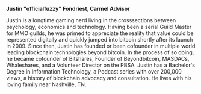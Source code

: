 **Justin "officialfuzzy" Fondriest, Carmel Advisor**

Justin is a longtime gaming nerd living in the crosssections between psychology, economics and technology. Having been a serial Guild Master for MMO guilds, he was primed to appreciate the reality that value could be represented digitally and quickly jumped into bitcoin shortly after its launch in 2009. Since then, Justin has founded or been cofounder in multiple world leading blockchain technologies beyond bitcoin. In the process of so doing, he became cofounder of Bitshares, Founder of Beyondbitcoin, MASDACs, Whaleshares, and a Volunteer Director on the PBSA. Justin has a Bachelor's Degree in Information Technology, a Podcast series with over 200,000 views, a history of blockchain advocacy and consultation. He lives with his loving family near Nashville, TN.
